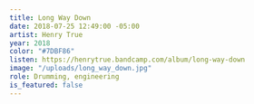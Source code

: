 ```yaml
---
title: Long Way Down
date: 2018-07-25 12:49:00 -05:00
artist: Henry True
year: 2018
color: "#7DBF86"
listen: https://henrytrue.bandcamp.com/album/long-way-down
image: "/uploads/long_way_down.jpg"
role: Drumming, engineering
is_featured: false
---
```


